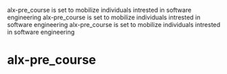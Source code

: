 alx-pre_course is set to mobilize individuals intrested in software engineering
alx-pre_course is set to mobilize individuals intrested in software engineering
alx-pre_course is set to mobilize individuals intrested in software engineering
# alx-pre_course
